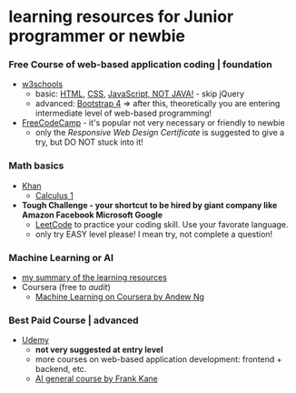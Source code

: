 # learning resources for Junior programmer or newbie

### Free Course of web-based application coding | foundation
- [w3schools](https://www.w3schools.com/)
  - basic: [HTML](https://www.w3schools.com/html/), [CSS](https://www.w3schools.com/css/), [JavaScript, NOT JAVA!](https://www.w3schools.com/js/) - skip jQuery
  - advanced: [Bootstrap 4](https://www.w3schools.com/bootstrap4/) => after this, theoretically you are entering intermediate level of web-based programming!
- [FreeCodeCamp](https://www.freecodecamp.org/learn) - it's popular not very necessary or friendly to newbie
  - only the _Responsive Web Design Certificate_ is suggested to give a try, but DO NOT stuck into it!

### Math basics
- [Khan](https://www.khanacademy.org/)
  - [Calculus 1](https://www.khanacademy.org/math/calculus-1)
- __Tough Challenge - your shortcut to be hired by giant company like Amazon Facebook Microsoft Google__
  - [LeetCode](https://leetcode.com/) to practice your coding skill. Use your favorate language.
  - only try EASY level please! I mean try, not complete a question!

### Machine Learning or AI
- [my summary of the learning resources](AI.MD)
- Coursera (free to _audit_)
  - [Machine Learning on Coursera by Andew Ng](https://www.coursera.org/learn/machine-learning)

### Best Paid Course | advanced
- [Udemy](https://www.udemy.com/courses/it-and-software/)
  - __not very suggested at entry level__
  - more courses on web-based application development: frontend + backend, etc.
  - [AI general course by Frank Kane](https://www.udemy.com/course/data-science-and-machine-learning-with-python-hands-on/)
 
